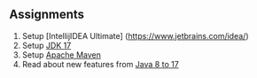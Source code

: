 


## Assignments

1. Setup [IntellijIDEA Ultimate]  (https://www.jetbrains.com/idea/)
2. Setup [JDK 17](https://www.oracle.com/java/technologies/javase/jdk17-archive-downloads.html)
3. Setup  [Apache Maven](https://maven.apache.org/)
4. Read about new features from [Java 8 to 17](https://openjdk.java.net/projects/jdk/)


